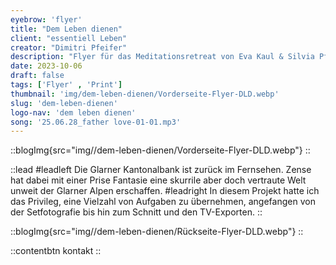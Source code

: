 ```yaml
---
eyebrow: 'flyer'
title: "Dem Leben dienen"
client: "essentiell Leben"
creator: "Dimitri Pfeifer"
description: "Flyer für das Meditationsretreat von Eva Kaul & Silvia Pfeifer"
date: 2023-10-06
draft: false
tags: ['Flyer' , 'Print']
thumbnail: 'img/dem-leben-dienen/Vorderseite-Flyer-DLD.webp'
slug: 'dem-leben-dienen'
logo-nav: 'dem leben dienen'
song: '25.06.28_father love-01-01.mp3'
---
```






::blogImg{src="img//dem-leben-dienen/Vorderseite-Flyer-DLD.webp"}
::




::lead
#leadleft
Die Glarner Kantonalbank ist zurück im Fernsehen. Zense hat dabei mit einer Prise Fantasie eine skurrile aber doch vertraute Welt unweit der Glarner Alpen erschaffen.
#leadright
In diesem Projekt hatte ich das Privileg, eine Vielzahl von Aufgaben zu übernehmen, angefangen von der Setfotografie bis hin zum Schnitt und den TV-Exporten.
::


::blogImg{src="img//dem-leben-dienen/Rückseite-Flyer-DLD.webp"}
::






::contentbtn 
kontakt
::


